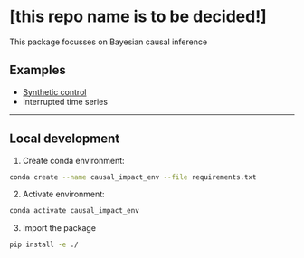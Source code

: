 # [this repo name is to be decided!]

This package focusses on Bayesian causal inference

## Examples

* [Synthetic control](notebooks/synthetic_control_generative.ipynb)
* Interrupted time series


--- 

## Local development

1. Create conda environment:

```bash
conda create --name causal_impact_env --file requirements.txt
```

2. Activate environment:

```bash
conda activate causal_impact_env
```

3. Import the package

```bash
pip install -e ./
```